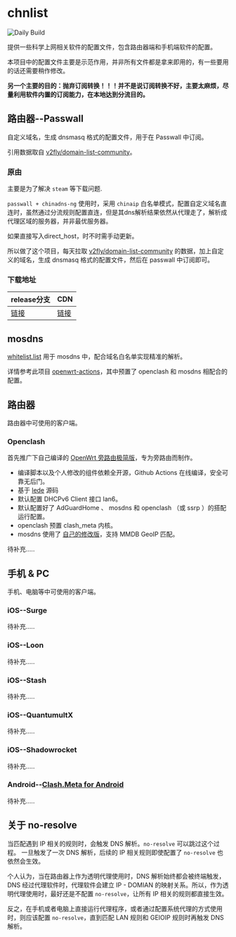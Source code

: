 # chnlist

![Daily Build](https://github.com/alecthw/chnlist/workflows/Daily%20Build/badge.svg)

提供一些科学上网相关软件的配置文件，包含路由器端和手机端软件的配置。

本项目中的配置文件主要是示范作用，并非所有文件都是拿来即用的，有一些要用的话还需要稍作修改。

**另一个主要的目的：抛弃订阅转换！！！并不是说订阅转换不好，主要太麻烦，尽量利用软件内置的订阅能力，在本地达到分流目的。**

## 路由器--Passwall

自定义域名，生成 dnsmasq 格式的配置文件，用于在 Passwall 中订阅。

引用数据取自 [v2fly/domain-list-community](https://github.com/v2fly/domain-list-community)。

### 原由

主要是为了解决 `steam` 等下载问题.

`passwall + chinadns-ng` 使用时，采用 `chinaip` 白名单模式，配置自定义域名直连时，虽然通过分流规则配置直连，但是其dns解析结果依然从代理走了，解析成代理区域的服务器，并非最优服务器。

如果直接写入direct_host，时不时需手动更新。

所以做了这个项目，每天拉取 [v2fly/domain-list-community](https://github.com/v2fly/domain-list-community) 的数据，加上自定义的域名，生成 dnsmasq 格式的配置文件，然后在 passwall 中订阅即可。

### 下载地址

| release分支 | CDN |
| ---------- | --- |
| [链接](https://raw.githubusercontent.com/alecthw/chnlist/release/direct.domains.conf) | [链接](https://cdn.jsdelivr.net/gh/alecthw/chnlist@release/direct.domains.conf) |

## mosdns

[whitelist.list](https://raw.githubusercontent.com/alecthw/chnlist/release/mosdns/whitelist.list) 用于 mosdns 中，配合域名白名单实现精准的解析。

详情参考此项目 [openwrt-actions](https://github.com/alecthw/openwrt-actions)，其中预置了 openclash 和 mosdns 相配合的配置。

## 路由器

路由器中可使用的客户端。

### Openclash

首先推广下自己编译的 [OpenWrt 旁路由极简版](https://github.com/alecthw/openwrt-actions)，专为旁路由而制作。

- 编译脚本以及个人修改的组件依赖全开源，Github Actions 在线编译，安全可靠无后门。
- 基于 [lede](https://github.com/coolsnowwolf/lede) 源码
- 默认配置 DHCPv6 Client 接口 lan6。
- 默认配置好了 AdGuardHome 、 mosdns 和 openclash （或 ssrp ）的搭配运行配置。
- openclash 预置 clash_meta 内核。
- mosdns 使用了 [自己的修改版](https://github.com/alecthw/mosdns)，支持 MMDB GeoIP 匹配。

待补充.....

## 手机 & PC

手机、电脑等中可使用的客户端。

### iOS--Surge

待补充.....

### iOS--Loon

待补充.....

### iOS--Stash

待补充.....

### iOS--QuantumultX

待补充.....

### iOS--Shadowrocket

待补充.....

### Android--[Clash.Meta for Android](https://github.com/MetaCubeX/ClashMetaForAndroid/releases/tag/Prerelease-alpha)

待补充.....

## 关于 no-resolve

当匹配遇到 IP 相关的规则时，会触发 DNS 解析。`no-resolve` 可以跳过这个过程。
一旦触发了一次 DNS 解析，后续的 IP 相关规则即使配置了 `no-resolve` 也依然会生效。

个人认为，当在路由器上作为透明代理使用时，DNS 解析始终都会被终端触发，DNS 经过代理软件时，代理软件会建立 IP - DOMIAN 的映射关系。所以，作为透明代理使用时，最好还是不配置 `no-resolve`，让所有 IP 相关的规则都直接生效。

反之，在手机或者电脑上直接运行代理程序，或者通过配置系统代理的方式使用时，则应该配置 `no-resolve`，直到匹配 LAN 规则和 GEIOIP 规则时再触发 DNS 解析。
